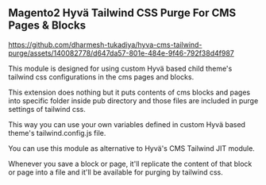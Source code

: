 ## Magento2 Hyvä Tailwind CSS Purge For CMS Pages & Blocks




https://github.com/dharmesh-tukadiya/hyva-cms-tailwind-purge/assets/140082778/d647da57-801e-484e-9f46-792f38d4f987




This module is designed for using custom Hyvä based child theme's tailwind css configurations in the cms pages and blocks.

This extension does nothing but it puts contents of cms blocks and pages into specific folder inside pub directory and those files are included in purge settings of tailwind css.

This way you can use your own variables defined in custom Hyvä based theme's tailwind.config.js file.

You can use this module as alternative to Hyvä's  CMS Tailwind JIT module.

Whenever you save a block or page, it'll replicate the content of that block or page into a file and it'll be available for purging by tailwind css.

